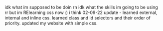 idk what im supposed to be doin rn
idk what the skills im going to be using rr but im RElearning css now :) i think
02-09-22 update - learned external, internal and inline css.
  learned class and id selectors and their order of priority.
  updated my website with simple css.
